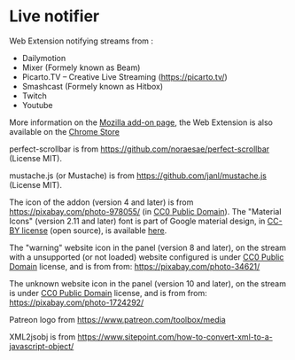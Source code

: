 # Live notifier
Web Extension notifying streams from&nbsp;:
* Dailymotion
* Mixer (Formely known as Beam)
* Picarto.TV – Creative Live Streaming (https://picarto.tv/)
* Smashcast (Formely known as Hitbox)
* Twitch
* Youtube

More information on the [Mozilla add-on page](https://addons.mozilla.org/fr/firefox/addon/live-notifier/), the Web Extension is also available on the [Chrome Store](https://chrome.google.com/webstore/detail/live-notifier/dfepdpabjeepgmiaapoppelpadpcbnmf)

perfect-scrollbar is from https://github.com/noraesae/perfect-scrollbar (License MIT).

mustache.js (or Mustache) is from https://github.com/janl/mustache.js (License MIT).

The icon of the addon (version 4 and later) is from https://pixabay.com/photo-978055/ (in [CC0 Public Domain](https://pixabay.com/fr/service/terms/#usage)). The "Material Icons" (version 2.11 and later) font is part of Google material design, in [CC-BY license](https://creativecommons.org/licenses/by/4.0/) (open source), is available [here](https://google.github.io/material-design-icons/).

The "warning" website icon in the panel (version 8 and later), on the stream with a unsupported (or not loaded) website configured is under [CC0 Public Domain](https://pixabay.com/fr/service/terms/#usage) license, and is from from: https://pixabay.com/photo-34621/

The unknown website icon in the panel (version 10 and later), on the stream is under [CC0 Public Domain](https://pixabay.com/fr/service/terms/#usage) license, and is from from: https://pixabay.com/photo-1724292/

Patreon logo from https://www.patreon.com/toolbox/media

XML2jsobj is from https://www.sitepoint.com/how-to-convert-xml-to-a-javascript-object/
